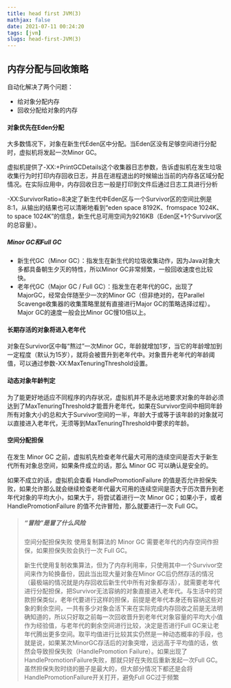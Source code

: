 ```yaml
---
title: head first JVM(3)
mathjax: false
date: 2021-07-11 00:24:20
tags: [jvm]
slugs: head-first-JVM(3)
---
```


## 内存分配与回收策略

自动化解决了两个问题：

- 给对象分配内存
- 回收分配给对象的内存

#### 对象优先在Eden分配

大多数情况下，对象在新生代Eden区中分配。当Eden区没有足够空间进行分配时，虚拟机将发起一次Minor GC。

虚拟机提供了-XX:+PrintGCDetails这个收集器日志参数，告诉虚拟机在发生垃圾收集行为时打印内存回收日志，并且在进程退出的时候输出当前的内存各区域分配情况。在实际应用中，内存回收日志一般是打印到文件后通过日志工具进行分析

-XX:SurvivorRatio=8决定了新生代中Eden区与一个Survivor区的空间比例是8∶1，从输出的结果也可以清晰地看到“eden space 8192K、fromspace 1024K、to space 1024K”的信息，新生代总可用空间为9216KB（Eden区+1个Survivor区的总容量）。

##### Minor GC和Full GC

- 新生代GC（Minor GC）：指发生在新生代的垃圾收集动作，因为Java对象大多都具备朝生夕灭的特性，所以Minor GC非常频繁，一般回收速度也比较快。
- 老年代GC（Major GC / Full GC）：指发生在老年代的GC，出现了MajorGC，经常会伴随至少一次的Minor GC（但非绝对的，在Parallel Scavenge收集器的收集策略里就有直接进行Major GC的策略选择过程）。Major GC的速度一般会比Minor GC慢10倍以上。

#### 长期存活的对象将进入老年代

对象在Survivor区中每“熬过”一次Minor GC，年龄就增加1岁，当它的年龄增加到一定程度（默认为15岁），就将会被晋升到老年代中。对象晋升老年代的年龄阈值，可以通过参数-XX:MaxTenuringThreshold设置。

#### 动态对象年龄判定

为了能更好地适应不同程序的内存状况，虚拟机并不是永远地要求对象的年龄必须达到了MaxTenuringThreshold才能晋升老年代，如果在Survivor空间中相同年龄所有对象大小的总和大于Survivor空间的一半，年龄大于或等于该年龄的对象就可以直接进入老年代，无须等到MaxTenuringThreshold中要求的年龄。

#### 空间分配担保

在发生 Minor GC 之前，虚拟机先检查老年代最大可用的连续空间是否大于新生代所有对象总空间，如果条件成立的话，那么 Minor GC 可以确认是安全的。

如果不成立的话，虚拟机会查看 HandlePromotionFailure 的值是否允许担保失败，如果允许那么就会继续检查老年代最大可用的连续空间是否大于历次晋升到老年代对象的平均大小，如果大于，将尝试着进行一次 Minor GC；如果小于，或者 HandlePromotionFailure 的值不允许冒险，那么就要进行一次 Full GC。

> ##### “冒险”是冒了什么风险
>
> 空间分配担保失败
> 使用复制算法的 Minor GC 需要老年代的内存空间作担保，如果担保失败会执行一次 Full GC。
>
> 新生代使用复制收集算法，但为了内存利用率，只使用其中一个Survivor空间来作为轮换备份，因此当出现大量对象在Minor GC后仍然存活的情况（最极端的情况就是内存回收后新生代中所有对象都存活），就需要老年代进行分配担保，把Survivor无法容纳的对象直接进入老年代。与生活中的贷款担保类似，老年代要进行这样的担保，前提是老年代本身还有容纳这些对象的剩余空间，一共有多少对象会活下来在实际完成内存回收之前是无法明确知道的，所以只好取之前每一次回收晋升到老年代对象容量的平均大小值作为经验值，与老年代的剩余空间进行比较，决定是否进行Full GC来让老年代腾出更多空间。取平均值进行比较其实仍然是一种动态概率的手段，也就是说，如果某次MinorGC存活后的对象突增，远远高于平均值的话，依然会导致担保失败（HandlePromotion Failure）。如果出现了HandlePromotionFailure失败，那就只好在失败后重新发起一次Full GC。虽然担保失败时绕的圈子是最大的，但大部分情况下都还是会将HandlePromotionFailure开关打开，避免Full GC过于频繁

